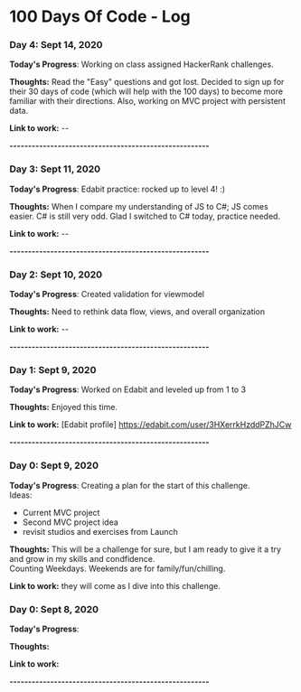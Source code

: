 # 100 Days Of Code - Log


### Day 4:  Sept 14, 2020

**Today's Progress**: Working on class assigned HackerRank challenges.  

**Thoughts:** Read the "Easy" questions and got lost.  Decided to sign up for their 30 days of code (which will help with the 100 days) to become more familiar with their directions.  Also, working on MVC project with persistent data.  

**Link to work:**  --

**------------------------------------------------------**


### Day 3:  Sept 11, 2020

**Today's Progress**: Edabit practice: rocked up to level 4! :)

**Thoughts:** When I compare my understanding of JS to C#; JS comes easier.  C# is still very odd.  Glad I switched to C# today, practice needed.

**Link to work:**  --

**------------------------------------------------------**

### Day 2:  Sept 10, 2020

**Today's Progress**: Created validation for viewmodel

**Thoughts:** Need to rethink data flow, views, and overall organization

**Link to work:**  --

**------------------------------------------------------**

### Day 1:  Sept 9, 2020

**Today's Progress**: Worked on Edabit and leveled up from 1 to 3

**Thoughts:** Enjoyed this time.  

**Link to work:**  [Edabit profile] https://edabit.com/user/3HXerrkHzddPZhJCw

**------------------------------------------------------**

### Day 0: Sept 9, 2020


**Today's Progress**: Creating a plan for the start of this challenge.  
Ideas:
* Current MVC project
* Second MVC project idea
* revisit studios and exercises from Launch

**Thoughts:** This will be a challenge for sure, but I am ready to give it a try and grow in my skills and condfidence.  
Counting Weekdays.  Weekends are for family/fun/chilling.

**Link to work:**  they will come as I dive into this challenge.



### Day 0: Sept 8, 2020


**Today's Progress**: 

**Thoughts:** 

**Link to work:**

**------------------------------------------------------**
